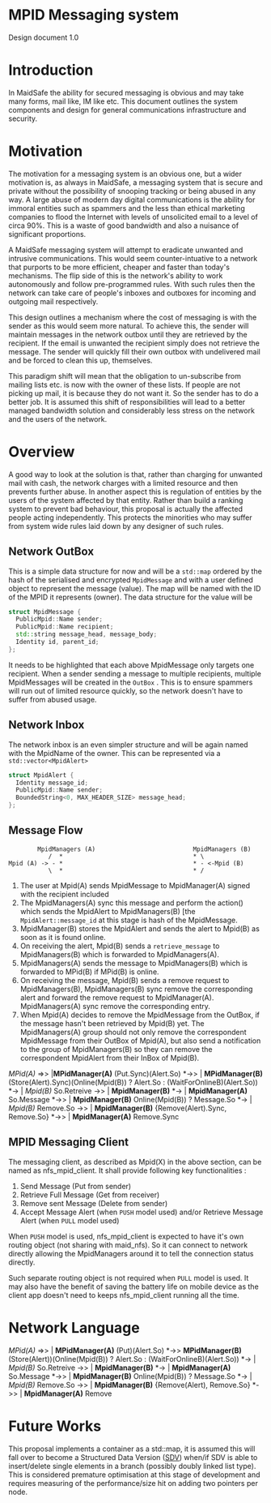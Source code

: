 MPID Messaging system
=========

Design document 1.0

Introduction
============

In MaidSafe the ability for secured messaging is obvious and may take many forms, mail like, IM like etc. This document outlines the system components and design for general communications infrastructure and security. 

Motivation
==========

The motivation for a messaging system is an obvious one, but a wider motivation is, as always in MaidSafe, a messaging system that is secure and private without the possibility of snooping tracking or being abused in any way. A large abuse of modern day digital communications is the ability for immoral entities such as spammers and the less than ethical marketing companies to flood the Internet with levels of unsolicited email to a level of circa 90%. This is a waste of good bandwidth and also a nuisance of significant proportions.

A MaidSafe messaging system will attempt to eradicate unwanted and intrusive communications. This would seem counter-intuative to a network that purports to be more efficient, cheaper and faster than today's mechanisms. The flip side of this is the network's ability to work autonomously and follow pre-programmed rules. With such rules then the network can take care of people's inboxes and outboxes for incoming and outgoing mail respectively.

This design outlines a mechanism where the cost of messaging is with the sender as this would seem more natural. To achieve this, the sender will maintain messages in the network outbox until they are retrieved by the recipient. If the email is unwanted the recipient simply does not retrieve the message. The sender will quickly fill their own outbox with undelivered mail and be forced to clean this up, themselves.

This paradigm shift will mean that the obligation to un-subscribe from mailing lists etc. is now with the owner of these lists. If people are not picking up mail, it is because they do not want it. So the sender has to do a better job. It is assumed this shift of responsibilities will lead to a better managed bandwidth solution and considerably less stress on the network and the users of the network.

Overview
========

A good way to look at the solution is that, rather than charging for unwanted mail with cash, the network charges with a limited resource and then prevents further abuse. In another aspect this is regulation of entities by the users of the system affected by that entity. Rather than build a ranking system to prevent bad behaviour, this proposal is actually the affected people acting independently. This protects the minorities who may suffer from system wide rules laid down by any designer of such rules.

Network OutBox
--------------

This is a simple data structure for now and will be a ```std::map``` ordered by the hash of the serialised and encrypted ```MpidMessage```  and with a user defined object to represent the message (value). The map will be named with the ID of the MPID it represents (owner). The data structure for the value will be

```c++
struct MpidMessage {
  PublicMpid::Name sender;
  PublicMpid::Name recipient;
  std::string message_head, message_body;
  Identity id, parent_id;
};

```

It needs to be highlighted that each above MpidMessage only targets one recipient. When a sender sending a message to multiple recipients, multiple MpidMessages will be created in the ```OutBox``` . This is to ensure spammers will run out of limited resource quickly, so the network doesn't have to suffer from abused usage.

Network Inbox
-------------

The network inbox is an even simpler structure and will be again named with the MpidName of the owner. This can be represented via a ```std::vector<MpidAlert>```

```c++
struct MpidAlert {
  Identity message_id;
  PublicMpid::Name sender;
  BoundedString<0, MAX_HEADER_SIZE> message_head;
};
```

Message Flow
------------
```
        MpidManagers (A)                           MpidManagers (B)
           /  *                                    * \
Mpid (A) -> - *                                    * - <-Mpid (B)
           \  *                                    * /

```
1. The user at Mpid(A) sends MpidMessage to MpidManager(A) signed with the recipient included
2. The MpidManagers(A) sync this message and perform the action() which sends the MpidAlert to MpidManagers(B) [the ```MpidAlert::message_id``` at this stage is hash of the MpidMessage.
3. MpidManager(B) stores the MpidAlert and sends the alert to Mpid(B) as soon as it is found online.
4. On receiving the alert, Mpid(B) sends a ```retrieve_message``` to MpidManagers(B) which is forwarded to MpidManagers(A).
5. MpidManagers(A) sends the message to MpidManagers(B) which is forwarded to MPid(B) if MPid(B) is online.
6. On receiving the message, Mpid(B) sends a remove request to MpidManagers(B), MpidManagers(B) sync remove the corresponding alert and forward the remove request to MpidManager(A). MpidManagers(A) sync remove the corresponding entry.
7. When Mpid(A) decides to remove the MpidMessage from the OutBox, if the message hasn't been retrieved by Mpid(B) yet. The MpidManagers(A) group should not only remove the correspondent MpidMessage from their OutBox of Mpid(A), but also send a notification to the group of MpidManagers(B) so they can remove the correspondent MpidAlert from their InBox of Mpid(B).

_MPid(A)_ =>> |__MPidManager(A)__ (Put.Sync)(Alert.So) *->> | __MPidManager(B)__  (Store(Alert).Sync)(Online(Mpid(B)) ? Alert.So : (WaitForOnlineB)(Alert.So)) *-> | _Mpid(B)_ So.Retreive ->> | __MpidManager(B)__ *-> | __MpidManager(A)__ So.Message *->> | __MpidManager(B)__ Online(Mpid(B)) ? Message.So *-> | _Mpid(B)_ Remove.So ->> | __MpidManager(B)__ {Remove(Alert).Sync, Remove.So} *->> | __MpidManager(A)__ Remove.Sync

MPID Messaging Client
--------------
The messaging client, as described as Mpid(X) in the above section, can be named as nfs_mpid_client. It shall provide following key functionalities :

1. Send Message (Put from sender)
2. Retrieve Full Message (Get from receiver)
3. Remove sent Message (Delete from sender)
4. Accept Message Alert (when ```PUSH``` model used) and/or Retrieve Message Alert (when ```PULL``` model used)

When ```PUSH``` model is used, nfs_mpid_client is expected to have it's own routing object (not sharing with maid_nfs). So it can connect to network directly allowing the MpidManagers around it to tell the connection status directly.

Such separate routing object is not required when ```PULL``` model is used. It may also have the benefit of saving the battery life on mobile device as the client app doesn't need to keeps nfs_mpid_client running all the time.

Network Language
============
_MPid(A)_ =>> | __MPidManager(A)__  (Put)(Alert.So)
         *->>   __MPidManager(B)__  (Store(Alert))(Online(Mpid(B)) ? Alert.So : (WaitForOnlineB)(Alert.So))
         *->  | _Mpid(B)_ So.Retreive
          ->> | __MpidManager(B)__
         *->  | __MpidManager(A)__ So.Message
         *->> | __MpidManager(B)__ Online(Mpid(B)) ? Message.So
         *->  | _Mpid(B)_ Remove.So
          ->> | __MpidManager(B)__ {Remove(Alert), Remove.So}
         *->> | __MpidManager(A)__ Remove

Future Works
============

This proposal implements a container as a std::map, it is assumed this will fall over to become a Structured Data Version ([SDV](https://github.com/maidsafe/MaidSafe-Common/blob/next/include/maidsafe/common/data_types/structured_data_versions.h)) when/if SDV is able to insert/delete single elements in a branch (possibly doubly linked list type). This is considered premature optimisation at this stage of development and requires measuring of the performance/size hit on adding two pointers per node.

